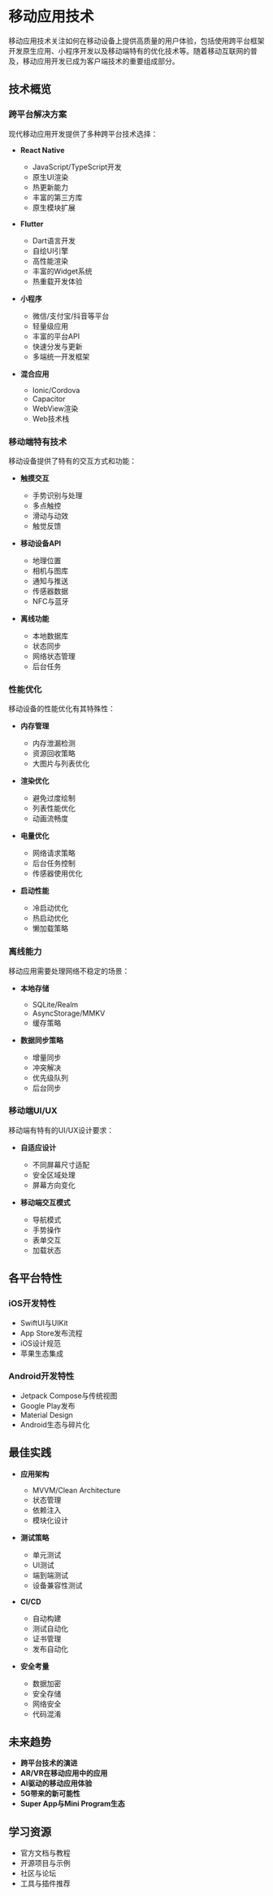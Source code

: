 # 移动应用技术

移动应用技术关注如何在移动设备上提供高质量的用户体验，包括使用跨平台框架开发原生应用、小程序开发以及移动端特有的优化技术等。随着移动互联网的普及，移动应用开发已成为客户端技术的重要组成部分。

## 技术概览

### 跨平台解决方案

现代移动应用开发提供了多种跨平台技术选择：

- **React Native**
  - JavaScript/TypeScript开发
  - 原生UI渲染
  - 热更新能力
  - 丰富的第三方库
  - 原生模块扩展

- **Flutter**
  - Dart语言开发
  - 自绘UI引擎
  - 高性能渲染
  - 丰富的Widget系统
  - 热重载开发体验

- **小程序**
  - 微信/支付宝/抖音等平台
  - 轻量级应用
  - 丰富的平台API
  - 快速分发与更新
  - 多端统一开发框架

- **混合应用**
  - Ionic/Cordova
  - Capacitor
  - WebView渲染
  - Web技术栈

### 移动端特有技术

移动设备提供了特有的交互方式和功能：

- **触摸交互**
  - 手势识别与处理
  - 多点触控
  - 滑动与动效
  - 触觉反馈

- **移动设备API**
  - 地理位置
  - 相机与图库
  - 通知与推送
  - 传感器数据
  - NFC与蓝牙

- **离线功能**
  - 本地数据库
  - 状态同步
  - 网络状态管理
  - 后台任务

### 性能优化

移动设备的性能优化有其特殊性：

- **内存管理**
  - 内存泄漏检测
  - 资源回收策略
  - 大图片与列表优化

- **渲染优化**
  - 避免过度绘制
  - 列表性能优化
  - 动画流畅度

- **电量优化**
  - 网络请求策略
  - 后台任务控制
  - 传感器使用优化

- **启动性能**
  - 冷启动优化
  - 热启动优化
  - 懒加载策略

### 离线能力

移动应用需要处理网络不稳定的场景：

- **本地存储**
  - SQLite/Realm
  - AsyncStorage/MMKV
  - 缓存策略

- **数据同步策略**
  - 增量同步
  - 冲突解决
  - 优先级队列
  - 后台同步

### 移动端UI/UX

移动端有特有的UI/UX设计要求：

- **自适应设计**
  - 不同屏幕尺寸适配
  - 安全区域处理
  - 屏幕方向变化

- **移动端交互模式**
  - 导航模式
  - 手势操作
  - 表单交互
  - 加载状态

## 各平台特性

### iOS开发特性

- SwiftUI与UIKit
- App Store发布流程
- iOS设计规范
- 苹果生态集成

### Android开发特性

- Jetpack Compose与传统视图
- Google Play发布
- Material Design
- Android生态与碎片化

## 最佳实践

- **应用架构**
  - MVVM/Clean Architecture
  - 状态管理
  - 依赖注入
  - 模块化设计

- **测试策略**
  - 单元测试
  - UI测试
  - 端到端测试
  - 设备兼容性测试

- **CI/CD**
  - 自动构建
  - 测试自动化
  - 证书管理
  - 发布自动化

- **安全考量**
  - 数据加密
  - 安全存储
  - 网络安全
  - 代码混淆

## 未来趋势

- **跨平台技术的演进**
- **AR/VR在移动应用中的应用**
- **AI驱动的移动应用体验**
- **5G带来的新可能性**
- **Super App与Mini Program生态**

## 学习资源

- 官方文档与教程
- 开源项目与示例
- 社区与论坛
- 工具与插件推荐 